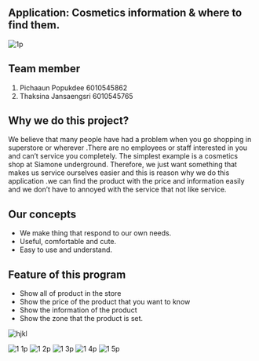 ## Application: Cosmetics information & where to find them. 
![1p](https://user-images.githubusercontent.com/32285839/32406404-6f10c2a4-c1aa-11e7-9676-7e0b767a89ad.jpg)

## Team member
1. Pichaaun Popukdee	6010545862 
2. Thaksina Jansaengsri 	6010545765
## Why we do this project? 

We believe that many people have had a problem when you go shopping in superstore or wherever .There are no employees or staff interested in you and can’t service you completely. The simplest example is a cosmetics shop at Siamone underground. Therefore, we just want something that makes us service ourselves easier and this is reason why we do this application .we can find the product with the price and information easily and we don’t have to annoyed with the service that not like service.


## Our concepts
  -	We make thing that respond to our own needs.
  -	Useful, comfortable and cute.
  -	Easy to use and understand.


## Feature of this program
-	Show all of product in the store 
-	Show the price of the product that you want to know
-	Show the information of the product
-	Show the zone that the product is set.

 
![hjkl](https://user-images.githubusercontent.com/32285839/32406456-4744e948-c1ab-11e7-8f42-dd19c753130d.png)
  
![1 1p](https://user-images.githubusercontent.com/32285839/32406449-3b451c58-c1ab-11e7-86a4-db7ef5208c99.jpg)
![1 2p](https://user-images.githubusercontent.com/32285839/32406450-3c19b0ee-c1ab-11e7-8a6d-aac76c55395a.jpg)
![1 3p](https://user-images.githubusercontent.com/32285839/32406451-3d140b5c-c1ab-11e7-8095-2256271e7ea7.jpg)
![1 4p](https://user-images.githubusercontent.com/32285839/32406452-3dba9d3c-c1ab-11e7-92f5-f131517dec60.jpg)
![1 5p](https://user-images.githubusercontent.com/32285839/32406453-3f1c9aea-c1ab-11e7-8f64-4268fe382bdd.jpg)


 

